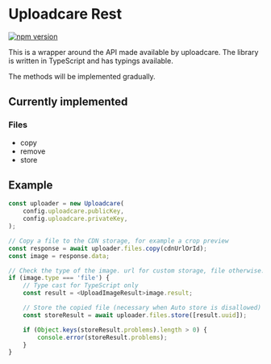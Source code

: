 # Uploadcare Rest
[![npm version](https://img.shields.io/npm/v/uploadcare-rest.svg?style=for-the-badge)](https://www.npmjs.com/package/uploadcare-rest)

This is a wrapper around the API made available by uploadcare.
The library is written in TypeScript and has typings available.

The methods will be implemented gradually.

## Currently implemented

### Files
- copy
- remove
- store

## Example
```TypeScript
const uploader = new Uploadcare(
    config.uploadcare.publicKey,
    config.uploadcare.privateKey,
);

// Copy a file to the CDN storage, for example a crop preview
const response = await uploader.files.copy(cdnUrlOrId);
const image = response.data;

// Check the type of the image. url for custom storage, file otherwise.
if (image.type === 'file') {
    // Type cast for TypeScript only
    const result = <UploadImageResult>image.result;

    // Store the copied file (necessary when Auto store is disallowed)
    const storeResult = await uploader.files.store([result.uuid]);

    if (Object.keys(storeResult.problems).length > 0) {
        console.error(storeResult.problems);
    }
}
```
